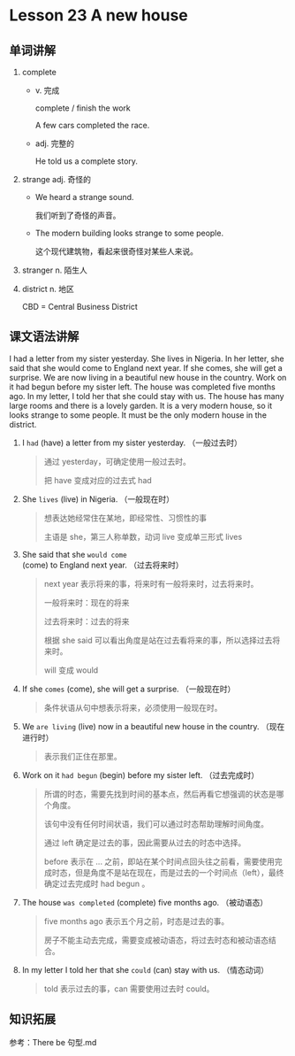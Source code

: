 # Lesson 23 A new house

## 单词讲解

1. complete

   - v. 完成

     complete / finish the work

     A few cars completed the race.

   - adj. 完整的

     He told us a complete story.

     

2. strange adj. 奇怪的

    - We heard a strange sound.

      我们听到了奇怪的声音。

    - The modern building looks strange to some people.

      这个现代建筑物，看起来很奇怪对某些人来说。

      
    
3. stranger n. 陌生人

    

4. district n. 地区

   CBD = Central Business District



## 课文语法讲解

I had a letter from my sister yesterday. She lives in Nigeria. In her letter, she said that she would come to England next year. If she comes, she will get a surprise. We are now living in a beautiful new house in the country. Work on it had begun before my sister left. The house was completed five months ago. In my letter, I told her that she could stay with us. The house has many large rooms and there is a lovely garden. It is a very modern house, so it looks strange to some people. It must be the only modern house in the district.



1. I `had` (have) a letter from my sister yesterday. （一般过去时）

   > 通过 yesterday，可确定使用一般过去时。
   >
   > 把 have 变成对应的过去式 had

2. She `lives` (live) in Nigeria. （一般现在时）

   > 想表达她经常住在某地，即经常性、习惯性的事
   >
   > 主语是 she，第三人称单数，动词 live 变成单三形式 lives

3. She said that she `would come` (come) to England next year. （过去将来时）

   > next year 表示将来的事，将来时有一般将来时，过去将来时。
   >
   > 一般将来时：现在的将来
   >
   > 过去将来时：过去的将来
   >
   > 根据 she said 可以看出角度是站在过去看将来的事，所以选择过去将来时。
   >
   > will 变成 would

4. If she `comes` (come), she will get a surprise. （一般现在时）

   > 条件状语从句中想表示将来，必须使用一般现在时。

5. We `are living` (live) now in a beautiful new house in the country. （现在进行时）

   > 表示我们正住在那里。

6. Work on it `had begun` (begin) before my sister left. （过去完成时）

   > 所谓的时态，需要先找到时间的基本点，然后再看它想强调的状态是哪个角度。
   >
   > 该句中没有任何时间状语，我们可以通过时态帮助理解时间角度。
   >
   > 通过 left 确定是过去的事，因此需要从过去的时态中选择。
   >
   > before 表示在 ... 之前，即站在某个时间点回头往之前看，需要使用完成时态，但是角度不是站在现在，而是过去的一个时间点（left），最终确定过去完成时 had begun 。

7. The house `was completed` (complete) five months ago.  （被动语态）

   > five months ago 表示五个月之前，时态是过去的事。
   >
   > 房子不能主动去完成，需要变成被动语态，将过去时态和被动语态结合。

8. In my letter I told her that she `could` (can) stay with us.  （情态动词）

   > told 表示过去的事，can 需要使用过去时 could。





## 知识拓展

参考：There be 句型.md






